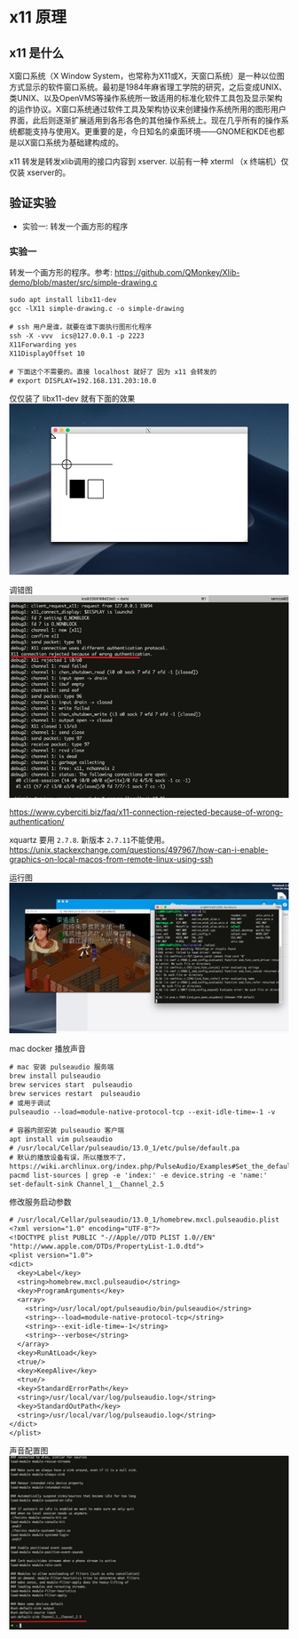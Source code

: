 # x11 原理
## x11 是什么
X窗口系统（X Window System，也常称为X11或X，天窗口系统）是一种以位图方式显示的软件窗口系统。最初是1984年麻省理工学院的研究，之后变成UNIX、类UNIX、以及OpenVMS等操作系统所一致适用的标准化软件工具包及显示架构的运作协议。X窗口系统通过软件工具及架构协议来创建操作系统所用的图形用户界面，此后则逐渐扩展适用到各形各色的其他操作系统上。现在几乎所有的操作系统都能支持与使用X。更重要的是，今日知名的桌面环境——GNOME和KDE也都是以X窗口系统为基础建构成的。

x11 转发是转发xlib调用的接口内容到 xserver. 以前有一种 xterml （x 终端机）仅仅装 xserver的。

## 验证实验
- 实验一: 转发一个画方形的程序

### 实验一
转发一个画方形的程序。参考: https://github.com/QMonkey/Xlib-demo/blob/master/src/simple-drawing.c

```
sudo apt install libx11-dev
gcc -lX11 simple-drawing.c -o simple-drawing

# ssh 用户是谁，就要在谁下面执行图形化程序
ssh -X -vvv  ics@127.0.0.1 -p 2223
X11Forwarding yes
X11DisplayOffset 10

# 下面这个不需要的。直接 localhost 就好了 因为 x11 会转发的
# export DISPLAY=192.168.131.203:10.0
```
仅仅装了 libx11-dev 就有下面的效果 
![效果图](./x11-02.jpg)

调错图  
![调错图](./x11-01.jpg)

https://www.cyberciti.biz/faq/x11-connection-rejected-because-of-wrong-authentication/

xquartz 要用 `2.7.8`. 新版本 `2.7.11`不能使用。
https://unix.stackexchange.com/questions/497967/how-can-i-enable-graphics-on-local-macos-from-remote-linux-using-ssh

运行图  
![运行图](./x11-03.jpg)

mac docker 播放声音
```
# mac 安装 pulseaudio 服务端
brew install pulseaudio
brew services start  pulseaudio
brew services restart  pulseaudio
# 或用于调试
pulseaudio --load=module-native-protocol-tcp --exit-idle-time=-1 -v

# 容器内部安装 pulseaudio 客户端
apt install vim pulseaudio
# /usr/local/Cellar/pulseaudio/13.0_1/etc/pulse/default.pa
# 默认的播放设备有误，所以播放不了， https://wiki.archlinux.org/index.php/PulseAudio/Examples#Set_the_default_output_sink
pacmd list-sources | grep -e 'index:' -e device.string -e 'name:'
set-default-sink Channel_1__Channel_2.5
```

修改服务启动参数
```
# /usr/local/Cellar/pulseaudio/13.0_1/homebrew.mxcl.pulseaudio.plist
<?xml version="1.0" encoding="UTF-8"?>
<!DOCTYPE plist PUBLIC "-//Apple//DTD PLIST 1.0//EN" "http://www.apple.com/DTDs/PropertyList-1.0.dtd">
<plist version="1.0">
<dict>
  <key>Label</key>
  <string>homebrew.mxcl.pulseaudio</string>
  <key>ProgramArguments</key>
  <array>
    <string>/usr/local/opt/pulseaudio/bin/pulseaudio</string>
    <string>--load=module-native-protocol-tcp</string>
    <string>--exit-idle-time=-1</string>
    <string>--verbose</string>
  </array>
  <key>RunAtLoad</key>
  <true/>
  <key>KeepAlive</key>
  <true/>
  <key>StandardErrorPath</key>
  <string>/usr/local/var/log/pulseaudio.log</string>
  <key>StandardOutPath</key>
  <string>/usr/local/var/log/pulseaudio.log</string>
</dict>
</plist>
```

声音配置图  
![声音配置图](./x11-04.jpg)